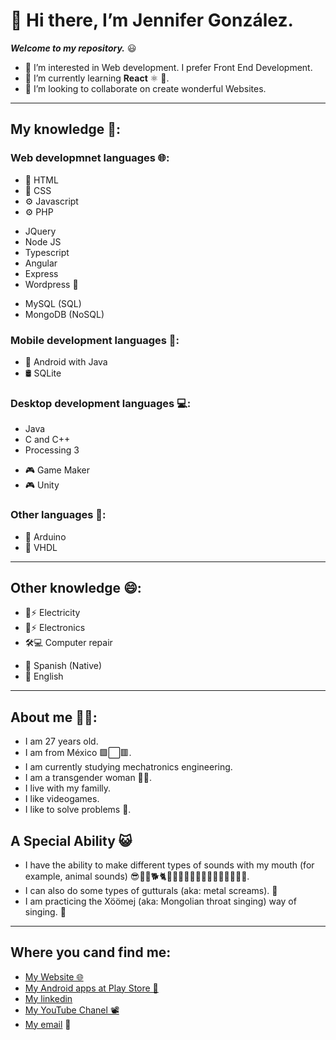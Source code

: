# 👋 Hi there, I’m Jennifer González.

**_Welcome to my repository._** 😃

- 👀 I’m interested in Web development. I prefer Front End Development.
- 🌱 I’m currently learning **React** ⚛ 💙.
- 💞️ I’m looking to collaborate on create wonderful Websites.

---

## My knowledge 🧠:

### **Web developmnet languages 🌐:**

- 🦴 HTML
- 🌈 CSS
- ⚙ Javascript
- ⚙ PHP

* JQuery
* Node JS
* Typescript
* Angular
* Express
* Wordpress 🎨

- MySQL (SQL)
- MongoDB (NoSQL)

### **Mobile development languages 📱:**

- 🤖 Android with Java
- 🛢 SQLite

### **Desktop development languages 💻:**

- Java
- C and C++
- Processing 3

* 🎮 Game Maker
* 🎮 Unity

### **Other languages 🚀:**

- 🤖 Arduino
- 🚥 VHDL

---

## Other knowledge 😄:

- 🔌⚡ Electricity
- 🤖⚡ Electronics
- 🛠💻 Computer repair

* 💬 Spanish (Native)
* 💬 English

---

## About me 🙋‍♀️:

- I am 27 years old.
- I am from México 🟩⬜🟥.
- I am currently studying mechatronics engineering.
- I am a transgender woman 🏳‍🌈.
- I live with my familly.
- I like videogames. 
- I like to solve problems 🧩.

## A Special Ability 😺

- I have the ability to make different types of sounds with my mouth (for example, animal sounds) 😎🎵🎶🐕🐈🐀🐖🐓🐔🐥🦆🐘🐸🦗🐒🦜🦉🎶🎵.
- I can also do some types of gutturals (aka: metal screams). 🎃
- I am practicing the Xöömej (aka: Mongolian throat singing) way of singing. 🐴

---

## Where you cand find me:

- [My Website 🌐](https://jg36software.com/)
- [My Android apps at Play Store 📱](https://play.google.com/store/apps/developer?id=JG36+Software)
- [My linkedin](https://www.linkedin.com/in/jennifer-gonzalez-6343991a9/)
- [My YouTube Chanel 📽](https://www.youtube.com/channel/UCGfehSDMDgCLixmOC371svg/featured)
- [My email](mailto:jenniferjacqueline936@gmail.com) 📧

<!---
JenniferGonzalez36/JenniferGonzalez36 is a ✨ special ✨ repository because its `README.md` (this file) appears on your GitHub profile.
You can click the Preview link to take a look at your changes.
--->
